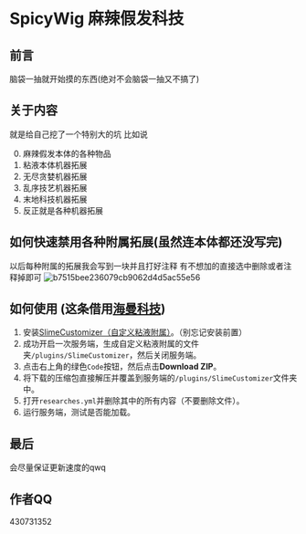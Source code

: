 # SpicyWig 麻辣假发科技

## 前言
 
脑袋一抽就开始摸的东西(绝对不会脑袋一抽又不搞了)

## 关于内容

就是给自己挖了一个特别大的坑 比如说

0. 麻辣假发本体的各种物品
1. 粘液本体机器拓展
2. 无尽贪婪机器拓展
3. 乱序技艺机器拓展
4. 末地科技机器拓展
5. 反正就是各种机器拓展

## 如何快速禁用各种附属拓展(虽然连本体都还没写完)

以后每种附属的拓展我会写到一块并且打好注释
有不想加的直接选中删除或者注释掉即可
![b7515bee236079cb9062d4d5ac55e56](https://user-images.githubusercontent.com/121747365/210165770-9aa5d104-0056-4c70-a29b-850408aded22.jpg)

## 如何使用 (这条借用[海曼科技](https://github.com/shixinzia/HaimanTech/blob/main/README.md))

1. 安装[SlimeCustomizer（自定义粘液附属）](https://builds.guizhanss.cn/SlimefunGuguProject/SlimeCustomizer/master)。（别忘记安装前置）
2. 成功开启一次服务端，生成自定义粘液附属的文件夹`/plugins/SlimeCustomizer`，然后关闭服务端。
3. 点击右上角的绿色`Code`按钮，然后点击**Download ZIP**。
4. 将下载的压缩包直接解压并覆盖到服务端的`/plugins/SlimeCustomizer`文件夹中。
5. 打开`researches.yml`并删除其中的所有内容（不要删除文件）。
6. 运行服务端，测试是否能加载。

## 最后

会尽量保证更新速度的qwq

## 作者QQ

430731352
